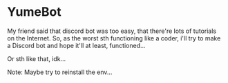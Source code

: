 # YumeBot

My friend said that discord bot was too easy, that there're lots of tutorials on the Internet. So, as the worst sth functioning like a coder, i'll try to make a Discord bot and hope it'll at least, functioned...

Or sth like that, idk...

Note: Maybe try to reinstall the env...